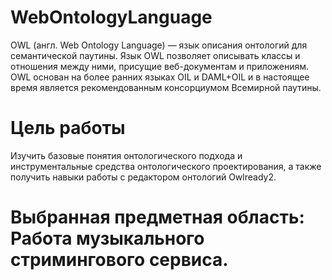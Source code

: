 # WebOntologyLanguage

OWL (англ. Web Ontology Language) — язык описания онтологий для семантической паутины. Язык OWL позволяет описывать классы и отношения между ними, присущие веб-документам и приложениям. OWL основан на более ранних языках OIL и DAML+OIL и в настоящее время является рекомендованным консорциумом Всемирной паутины.

# Цель работы
Изучить базовые понятия онтологического подхода и инструментальные средства онтологического проектирования, а также получить навыки работы с редактором онтологий Owlready2.
# Выбранная предметная область: Работа музыкального стримингового сервиса.
